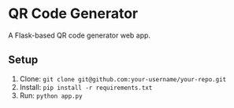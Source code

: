# QR Code Generator
A Flask-based QR code generator web app.
## Setup
1. Clone: `git clone git@github.com:your-username/your-repo.git`
2. Install: `pip install -r requirements.txt`
3. Run: `python app.py`
